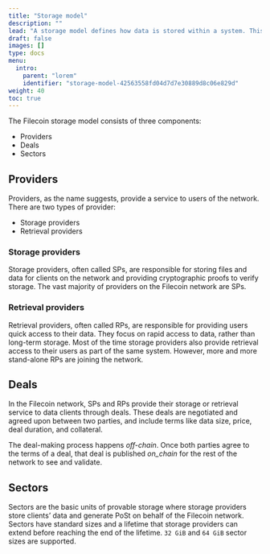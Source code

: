 ```yaml
---
title: "Storage model"
description: ""
lead: "A storage model defines how data is stored within a system. This page covers the basic aspects of Filecoin's storage model."
draft: false
images: []
type: docs
menu:
  intro:
    parent: "lorem"
    identifier: "storage-model-42563558fd04d7d7e30889d8c06e829d"
weight: 40
toc: true
---
```


The Filecoin storage model consists of three components:

- Providers
- Deals
- Sectors

## Providers

Providers, as the name suggests, provide a service to users of the network. There are two types of provider:

- Storage providers
- Retrieval providers

### Storage providers

Storage providers, often called SPs, are responsible for storing files and data for clients on the network and providing cryptographic proofs to verify storage. The vast majority of providers on the Filecoin network are SPs.

### Retrieval providers

Retrieval providers, often called RPs, are responsible for providing users quick access to their data. They focus on rapid access to data, rather than long-term storage. Most of the time storage providers also provide retrieval access to their users as part of the same system. However, more and more stand-alone RPs are joining the network.

## Deals

In the Filecoin network, SPs and RPs provide their storage or retrieval service to data clients through deals. These deals are negotiated and agreed upon between two parties, and include terms like data size, price, deal duration, and collateral.

The deal-making process happens _off-chain_. Once both parties agree to the terms of a deal, that deal is published _on_chain_ for the rest of the network to see and validate.

## Sectors

Sectors are the basic units of provable storage where storage providers store clients’ data and generate PoSt on behalf of the Filecoin network. Sectors have standard sizes and a lifetime that storage providers can extend before reaching the end of the lifetime. `32 GiB` and `64 GiB` sector sizes are supported.
